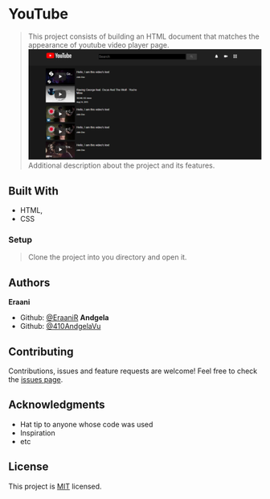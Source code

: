 # YouTube

> This project consists of building an HTML document that matches the appearance of youtube video player page.
> ![screenshot](./sidebar-ss.PNG)
> Additional description about the project and its features.

## Built With

- HTML,
- CSS

### Setup

> Clone the project into you directory and open it.

## Authors

**Eraani**

- Github: [@EraaniR](https://github.com/EraaniR)
  **Andgela**
- Github: [@410AndgelaVu](https://github.com/410AngelaVu)

## Contributing

Contributions, issues and feature requests are welcome!
Feel free to check the [issues page](issues/).

## Acknowledgments

- Hat tip to anyone whose code was used
- Inspiration
- etc

## License

This project is [MIT](lic.url) licensed.
